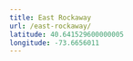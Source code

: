 ```yaml
---
title: East Rockaway
url: /east-rockaway/
latitude: 40.641529600000005
longitude: -73.6656011
---
```

